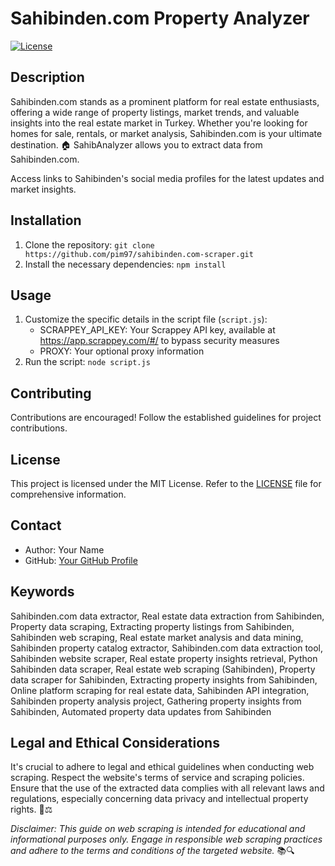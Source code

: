 # Sahibinden.com Property Analyzer

[![License](https://img.shields.io/badge/license-MIT-blue.svg)](LICENSE)

## Description

Sahibinden.com stands as a prominent platform for real estate enthusiasts, offering a wide range of property listings, market trends, and valuable insights into the real estate market in Turkey. Whether you're looking for homes for sale, rentals, or market analysis, Sahibinden.com is your ultimate destination. 🏠 SahibAnalyzer allows you to extract data from Sahibinden.com.

Access links to Sahibinden's social media profiles for the latest updates and market insights.

## Installation

1. Clone the repository: `git clone https://github.com/pim97/sahibinden.com-scraper.git`
2. Install the necessary dependencies: `npm install`

## Usage

1. Customize the specific details in the script file (`script.js`):
   - SCRAPPEY_API_KEY: Your Scrappey API key, available at https://app.scrappey.com/#/ to bypass security measures
   - PROXY: Your optional proxy information
2. Run the script: `node script.js`

## Contributing

Contributions are encouraged! Follow the established guidelines for project contributions.

## License

This project is licensed under the MIT License. Refer to the [LICENSE](LICENSE) file for comprehensive information.

## Contact

- Author: Your Name
- GitHub: [Your GitHub Profile](https://github.com/pim97/)

## Keywords
Sahibinden.com data extractor, Real estate data extraction from Sahibinden, Property data scraping, Extracting property listings from Sahibinden, Sahibinden web scraping, Real estate market analysis and data mining, Sahibinden property catalog extractor, Sahibinden.com data extraction tool, Sahibinden website scraper, Real estate property insights retrieval, Python Sahibinden data scraper, Real estate web scraping (Sahibinden), Property data scraper for Sahibinden, Extracting property insights from Sahibinden, Online platform scraping for real estate data, Sahibinden API integration, Sahibinden property analysis project, Gathering property insights from Sahibinden, Automated property data updates from Sahibinden

## Legal and Ethical Considerations

It's crucial to adhere to legal and ethical guidelines when conducting web scraping. Respect the website's terms of service and scraping policies. Ensure that the use of the extracted data complies with all relevant laws and regulations, especially concerning data privacy and intellectual property rights. 🚫⚖️

*Disclaimer: This guide on web scraping is intended for educational and informational purposes only. Engage in responsible web scraping practices and adhere to the terms and conditions of the targeted website.* 📚🔍